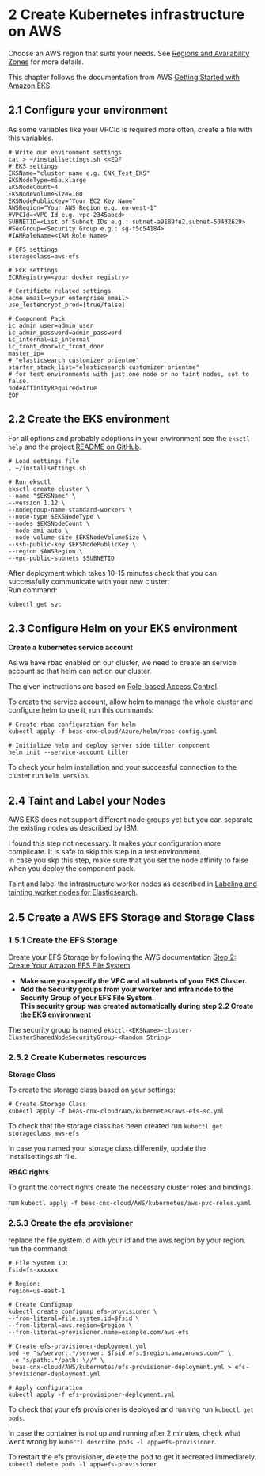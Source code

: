 # 2 Create Kubernetes infrastructure on AWS

Choose an AWS region that suits your needs. See [Regions and Availability Zones](https://docs.aws.amazon.com/en_us/AWSEC2/latest/UserGuide/using-regions-availability-zones.html) for more details.  

This chapter follows the documentation from AWS [Getting Started with Amazon EKS](https://docs.aws.amazon.com/eks/latest/userguide/getting-started.html).

## 2.1 Configure your environment

As some variables like your VPCId is required more often, create a file with this variables.  


```
# Write our environment settings
cat > ~/installsettings.sh <<EOF
# EKS settings
EKSName="cluster name e.g. CNX_Test_EKS" 
EKSNodeType=m5a.xlarge
EKSNodeCount=4
EKSNodeVolumeSize=100
EKSNodePublicKey="Your EC2 Key Name"
AWSRegion="Your AWS Region e.g. eu-west-1"
#VPCId=<VPC Id e.g. vpc-2345abcd>
SUBNETID=<List of Subnet IDs e.g.: subnet-a9189fe2,subnet-50432629>
#SecGroup=<Security Group e.g.: sg-f5c54184>
#IAMRoleName=<IAM Role Name>

# EFS settings
storageclass=aws-efs

# ECR settings
ECRRegistry=<your docker registry>

# Certificte related settings
acme_email=<your enterprise email>
use_lestencrypt_prod=[true/false]

# Component Pack
ic_admin_user=admin_user
ic_admin_password=admin_password
ic_internal=ic_internal
ic_front_door=ic_front_door
master_ip=
# "elasticsearch customizer orientme"
starter_stack_list="elasticsearch customizer orientme"
# for test environments with just one node or no taint nodes, set to false.
nodeAffinityRequired=true
EOF

```

## 2.2 Create the EKS environment

For all options and probably adoptions in your environment see the `eksctl help` and the project [README on GitHub](https://github.com/weaveworks/eksctl/blob/master/README.md).

```
# Load settings file
. ~/installsettings.sh

# Run eksctl
eksctl create cluster \
--name "$EKSName" \
--version 1.12 \
--nodegroup-name standard-workers \
--node-type $EKSNodeType \
--nodes $EKSNodeCount \
--node-ami auto \
--node-volume-size $EKSNodeVolumeSize \
--ssh-public-key $EKSNodePublicKey \
--region $AWSRegion \
--vpc-public-subnets $SUBNETID

```

After deployment which takes 10-15 minutes check that you can successfully communicate with your new cluster:  
Run command:

```
kubectl get svc

```

## 2.3 Configure Helm on your EKS environment
 
**Create a kubernetes service account**

As we have rbac enabled on our cluster, we need to create an service account so that helm can act on our cluster.

The given instructions are based on [Role-based Access Control](https://github.com/helm/helm/blob/master/docs/rbac.md).

To create the service account, allow helm to manage the whole cluster and configure helm to use it, run this commands:

```
# Create rbac configuration for helm
kubectl apply -f beas-cnx-cloud/Azure/helm/rbac-config.yaml

# Initialize helm and deploy server side tiller component
helm init --service-account tiller

```

To check your helm installation and your successful connection to the cluster run `helm version`.

## 2.4 Taint and Label your Nodes

AWS EKS does not support different node groups yet but you can separate the existing nodes as described by IBM.

I found this step not necessary. It makes your configuration more complicate. It is safe to skip this step in a test environment.  
In case you skp this step, make sure that you set the node affinity to false when you deploy the component pack.

Taint and label the infrastructure worker nodes as described in [Labeling and tainting worker nodes for Elasticsearch](https://www.ibm.com/support/knowledgecenter/en/SSYGQH_6.0.0/admin/install/cp_prereqs_label_es_workers.html).


## 2.5 Create a AWS EFS Storage and Storage Class

### 1.5.1 Create the EFS Storage

Create your EFS Storage by following the AWS documentation [Step 2: Create Your Amazon EFS File System](https://docs.aws.amazon.com/efs/latest/ug/gs-step-two-create-efs-resources.html).

* **Make sure you specify the VPC and all subnets of your EKS Cluster.**  
* **Add the Security groups from your worker and infra node to the Security Group of your EFS File System.**  
  **This security group was created automatically during step 2.2 Create the EKS environment**

The security group is named `eksctl-<EKSName>-cluster-ClusterSharedNodeSecurityGroup-<Random String>`

### 2.5.2 Create Kubernetes resources

**Storage Class**

To create the storage class based on your settings:

```
# Create Storage Class
kubectl apply -f beas-cnx-cloud/AWS/kubernetes/aws-efs-sc.yml

```

To check that the storage class has been created run `kubectl get storageclass aws-efs`

In case you named your storage class differently, update the installsettings.sh file. 


**RBAC rights**

To grant the correct rights create the necessary cluster roles and bindings

run `kubectl apply -f beas-cnx-cloud/AWS/kubernetes/aws-pvc-roles.yaml`

### 2.5.3 Create the efs provisioner

replace the file.system.id with your id and the aws.region by your region.  
run the command:

```
# File System ID:
fsid=fs-xxxxxx

# Region:
region=us-east-1

# Create Configmap
kubectl create configmap efs-provisioner \
--from-literal=file.system.id=$fsid \
--from-literal=aws.region=$region \
--from-literal=provisioner.name=example.com/aws-efs 

# Create efs-provisioner-deployment.yml
sed -e "s/server:.*/server: $fsid.efs.$region.amazonaws.com/" \
 -e "s/path:.*/path: \//" \
 beas-cnx-cloud/AWS/kubernetes/efs-provisioner-deployment.yml > efs-provisioner-deployment.yml

# Apply configuration
kubectl apply -f efs-provisioner-deployment.yml

```

To check that your efs provisioner is deployed and running run `kubectl get pods`.

In case the container is not up and running after 2 minutes, check what went wrong by `kubectl describe pods -l app=efs-provisioner`.

To restart the efs provisioner, delete the pod to get it recreated immediately. `kubectl delete pods -l app=efs-provisioner`

